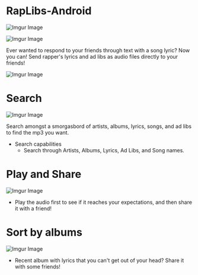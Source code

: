 # RapLibs-Android

![Imgur Image](https://jasoneo016.github.io/images/web_hi_res_512.png)

![Imgur Image](http://jasoneo016.github.io/images/mockup/HomeScreen_nexus5x-portrait.png)


Ever wanted to respond to your friends through text with a song lyric? Now you can! 
Send rapper's lyrics and ad libs as audio files directly to your friends!


![Imgur Image](https://jasoneo016.github.io/images/icons/search.png)

# Search
![Imgur Image](https://jasoneo016.github.io/images/mockup/SearchScreen_nexus5x-portrait.png)

Search amongst a smorgasbord of artists, albums, lyrics, songs, and ad libs to find the mp3 you want.

* Search capabilities
  * Search through Artists, Albums, Lyrics, Ad Libs, and Song names.
  
# Play and Share
![Imgur Image](https://jasoneo016.github.io/images/mockup/LyricsScreen_nexus5x-portrait.png)

* Play the audio first to see if it reaches your expectations, and then share it with a friend!


# Sort by albums
![Imgur Image](https://jasoneo016.github.io/images/mockup/AlbumsScreen_nexus5x-portrait.png)

 * Recent album with lyrics that you can't get out of your head? Share it with some friends!
